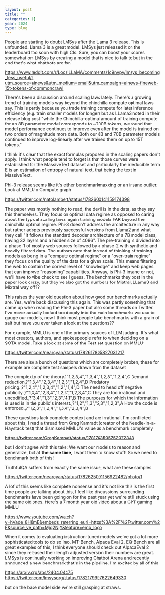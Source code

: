 ```yaml
---
layout: post
title: ""
categories: []
year: 2024
type: blog
---
```


People are starting to doubt LMSys after the Llama 3 release. This is unfounded. Llama 3 is a great model. LMSys just released it on the leaderboard too soon with high CIs. 
Sure, you can boost your scores somewhat om LMSys by creating a model that is nice to talk to but in the end that's what chatbots are for.

https://www.reddit.com/r/LocalLLaMA/comments/1c9nvpy/lmsys_becoming_less_useful/?utm_source=ainews&utm_medium=email&utm_campaign=ainews-fineweb-15t-tokens-of-commoncrawl




There's been a discussion around scaling laws lately. There's a growing trend of training models way beyond the chinchilla compute optimal laws say. This is partly because
you trade training compute for later inference efficiency (e.g. train smaller models for longer) but as LLama3 noted in their release blog post "while the Chinchilla-optimal amount of training compute for an 8B parameter model corresponds to ~200B tokens, we found that model performance continues to improve even after the model is trained on two orders of magnitude more data. Both our 8B and 70B parameter models continued to improve log-linearly after we trained them on up to 15T tokens."

I think it's clear that the exact formulas proposed in the scaling papers don't apply. I think what people tend to forget is that those curves were established for the MassiveText dataset and particularly the irreducible term E is an estimation of entropy of natural text, that being the text in MassiveText.  





Phi-3 release seems like it's either benchmarkmaxxing or an insane outlier. Look at MMLU x Compute graph

https://twitter.com/natolambert/status/1782600141159174398

The paper was mostly nothing to read, the devil is in the data, as they say this themselves. They focus on optimal data regime as opposed to caring about the typical scaling laws, again training models FAR beyond the chinchilla optimal regime. Phi-3 doesn't address the architecture in any way but rather adopts previously successful versions from Llama2 and what they call "It follows the standard decoder architecture of a 7B model class, having 32 layers and a hidden size of 4096". The pre-training is divided into a phase-1 of mostly web sources followed by a phase-2 with synthetic and heavily filtered data. The authors note that instead of thinking of training models as being in a "compute optimal regime" or a "over-train regime" they focus on the quality of the data for a given scale. This means filtering the web to contain the correct level of "knowledge" and keep web pages that can improve "reasoning" capabilities. Anyway, is Phi-3 insane or not, we'll have to vibe check to see I guess. The benchmarks they post in the paper look crazy, but they've also got the numbers for Mistral, LLama3 and Mixtral way off??



This raises the year old question about how good our benchmarks actually are. Yes, we're back discussing this again. This was partly something that came up when reading the Phi-3 paper but also some threads on Twitter. I've never actually looked too deeply into the main benchmarks we use to gauge our models, now I think most people take benchmarks with a grain of salt but have you ever taken a look at the questions??

For example, MMLU is one of the primary sources of LLM judging. It's what most creators, authors, and spokespeople refer to when deciding on a SOTA model. Take a look at some of the Test set question on MMLU:

https://twitter.com/nearcyan/status/1782617805827031217

There are also a bunch of questions which are completely broken, these for example are complete test sampels drawn from the dataset

The complexity of the theory.?"1,2,3,4","1,3,4","1,2,3","1,2,4",C
Demand reduction,?"1,3,4","2,3,4","1,2,3","1,2,4",D
Predatory pricing.,?"1,2,4","1,2,3,4","1,2","1,4",D
The need to head off negative publicity.,?"1,3,4","2,3,4","1,2,3","1,2,3,4",C
They are too irrational and uncodified.,?"3,4","1,3","2,3","4,1",B
The purposes for which the information is used is in the public's interest.,?"1,2","1,3","2,3","1,2,3",A
How the code is enforced.,?"1,2,3","1,2,4","1,3,4","2,3,4",B

These questions lack complete context and are irrational. I'm conflicted about this, I read a thread from Greg Kamradt (creator of the Needle-in-a-Haystack test) that dismissed MMLU's value as a benchmark completely

https://twitter.com/GregKamradt/status/1781763505752072348

but I don't agree with this take: We want our models to reason and generalize, but at **the same time**, I want them to know stuff! So we need to benchmark both of this!



TruthfulQA suffers from exactly the same issue, what are these samples

https://twitter.com/nearcyan/status/1782625091156922482/photo/1

A lof of this seems like complete nonsense and it's not like this is the first time people are talking about this, I feel like discussions surrounding benchmarks have been going on for the past year yet we're still stuck using the same old ones. Here's a 7 month year old video about a GPT gaming MMLU

https://www.youtube.com/watch?v=hVade_8H8mE&embeds_referring_euri=https%3A%2F%2Ftwitter.com%2F&source_ve_path=Mjg2NjY&feature=emb_logo

When it comes to evaluating instruction-tuned models we've got a lot more sophisticated tools to do so imo. MT-Bench, Alpaca Eval 2, EQ-Bench are all great examples of this, I think everyone should check out AlpacaEval 2 since they released their length adjusted version their numbers are great. LMSys is continually working on improving Chatbot Arena and recently announced a new benchmark that's in the pipeline. I'm excited by all of this

https://arxiv.org/abs/2404.04475
https://twitter.com/lmsysorg/status/1782179997622649330

but on the base model side we're still grasping at straws.

